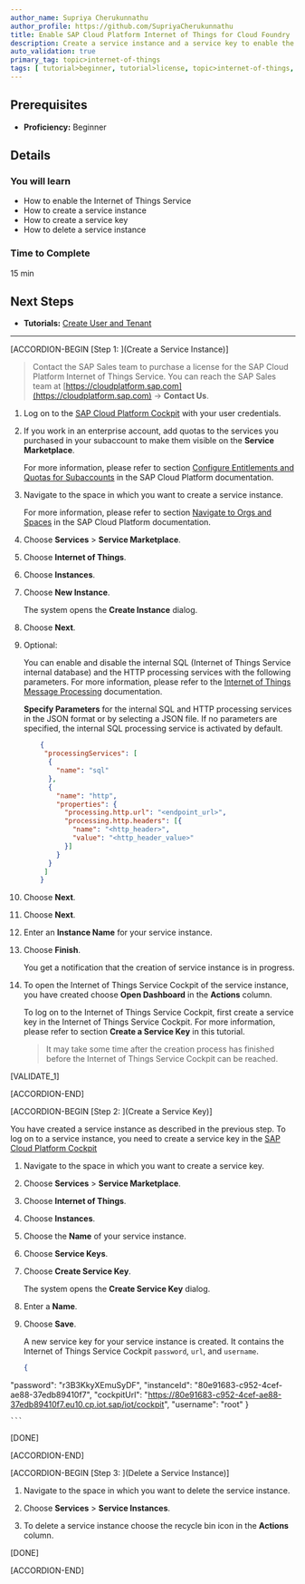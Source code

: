 ```yaml
---
author_name: Supriya Cherukunnathu
author_profile: https://github.com/SupriyaCherukunnathu
title: Enable SAP Cloud Platform Internet of Things for Cloud Foundry
description: Create a service instance and a service key to enable the Internet of Things service.
auto_validation: true
primary_tag: topic>internet-of-things
tags: [ tutorial>beginner, tutorial>license, topic>internet-of-things, topic>cloud, products>sap-internet-of-things, products>sap-edge-services, products>sap-business-technology-platform, products>sap-iot-services-for-sap-btp ]
---
```



## Prerequisites
 - **Proficiency:** Beginner

## Details
### You will learn
- How to enable the Internet of Things Service
- How to create a service instance
- How to create a service key
- How to delete a service instance

### Time to Complete
15 min

## Next Steps
- **Tutorials:** [Create User and Tenant](tutorials/iot-cf-create-user-tenant)

---

[ACCORDION-BEGIN [Step 1: ](Create a Service Instance)]

>Contact the SAP Sales team to purchase a license for the SAP Cloud Platform Internet of Things Service. You can reach the SAP Sales team at [https://cloudplatform.sap.com](https://cloudplatform.sap.com) → **Contact Us**.

1.  Log on to the [SAP Cloud Platform Cockpit](https://account.hana.ondemand.com) with your user credentials.

2.  If you work in an enterprise account, add quotas to the services you purchased in your subaccount to make them visible on the **Service Marketplace**.

    For more information, please refer to section [Configure Entitlements and Quotas for Subaccounts](https://help.sap.com/viewer/65de2977205c403bbc107264b8eccf4b/Cloud/en-US/5ba357b4fa1e4de4b9fcc4ae771609da.html) in the SAP Cloud Platform documentation.

3.  Navigate to the space in which you want to create a service instance.

    For more information, please refer to section [Navigate to Orgs and Spaces](https://help.sap.com/viewer/65de2977205c403bbc107264b8eccf4b/Cloud/en-US/5bf87353bf994819b8803e5910d8450f.html) in the SAP Cloud Platform documentation.

4.  Choose **Services** > **Service Marketplace**.

5.  Choose **Internet of Things**.

6.  Choose **Instances**.

7.  Choose **New Instance**.

    The system opens the **Create Instance** dialog.

8.  Choose **Next**.

9.  Optional:

    You can enable and disable the internal SQL (Internet of Things Service internal database) and the HTTP processing services with the following parameters. For more information, please refer to the [Internet of Things Message Processing](https://help.sap.com/viewer/a7172eb02bf54229add4664fff702676/Cloud/en-US) documentation.

    **Specify Parameters** for the internal SQL and HTTP processing services in the JSON format or by selecting a JSON file. If no parameters are specified, the internal SQL processing service is activated by default.

    ```JSON
        {
         "processingServices": [
          {
            "name": "sql"
          },
          {
            "name": "http",
            "properties": {
              "processing.http.url": "<endpoint_url>",
              "processing.http.headers": [{
                "name": "<http_header>",
                "value": "<http_header_value>"
              }]
            }
          }
         ]
        }   

    ```
10. Choose **Next**.

11. Choose **Next**.

12. Enter an **Instance Name** for your service instance.

13. Choose **Finish**.

    You get a notification that the creation of service instance is in progress.

14. To open the Internet of Things Service Cockpit of the service instance, you have created choose **Open Dashboard** in the **Actions** column.

    To log on to the Internet of Things Service Cockpit, first create a service key in the Internet of Things Service Cockpit. For more information, please refer to section **Create a Service Key** in this tutorial.

    >It may take some time after the creation process has finished before the Internet of Things Service Cockpit can be reached.

[VALIDATE_1]

[ACCORDION-END]

[ACCORDION-BEGIN [Step 2: ](Create a Service Key)]

You have created a service instance as described in the previous step. To log on to a service instance, you need to create a service key in the [SAP Cloud Platform Cockpit](https://account.hana.ondemand.com)

1.  Navigate to the space in which you want to create a service key.

2.  Choose **Services** > **Service Marketplace**.

3.  Choose **Internet of Things**.

4.  Choose **Instances**.

5.  Choose the **Name** of your service instance.

6.  Choose **Service Keys**.

7.  Choose **Create Service Key**.

    The system opens the **Create Service Key** dialog.

8.  Enter a **Name**.

9.  Choose **Save**.

    A new service key for your service instance is created. It contains the Internet of Things Service Cockpit `password`, `url`, and `username`.

    ```JSON
    {
"password": "r3B3KkyXEmuSyDF",
"instanceId": "80e91683-c952-4cef-ae88-37edb89410f7",
"cockpitUrl": "https://80e91683-c952-4cef-ae88-37edb89410f7.eu10.cp.iot.sap/iot/cockpit",
"username": "root"
}

    ```

[DONE]

[ACCORDION-END]

[ACCORDION-BEGIN [Step 3: ](Delete a Service Instance)]

1.  Navigate to the space in which you want to delete the service instance.

2.  Choose **Services** > **Service Instances**.

3.  To delete a service instance choose the recycle bin icon in the **Actions** column.


[DONE]

[ACCORDION-END]

